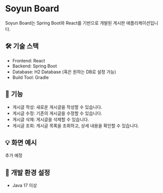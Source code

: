 # Soyun Board
Soyun Board는 Spring Boot와 React를 기반으로 개발된 게시판 애플리케이션입니다. 
     
## 🛠 기술 스택 
* Frontend: React  
* Backend: Spring Boot
* Database: H2 Database (혹은 원하는 DB로 설정 가능) 
* Build Tool: Gradle
    
## 🚀 기능
* 게시글 작성: 새로운 게시글을 작성할 수 있습니다.
* 게시글 수정: 기존의 게시글을 수정할 수 있습니다. 
* 게시글 삭제: 게시글을 삭제할 수 있습니다.
* 게시글 조회: 게시글 목록을 조회하고, 상세 내용을 확인할 수 있습니다.
  
## 💡 화면 예시
추가 예정

## 🔧 개발 환경 설정
* Java 17 이상
